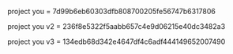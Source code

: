 project you = 7d99b6eb60303dfb808700205fe56747b6317806

project you v2 = 236f8e5322f5aabb657c4e9d06215e40dc3482a3

project you v3 = 134edb68d342e4647df4c6adf444149652007490
